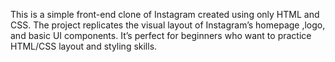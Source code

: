 This is a simple front-end clone of Instagram created using only HTML and CSS. The project replicates the visual layout of Instagram’s homepage ,logo, and basic UI components. It’s perfect for beginners who want to practice HTML/CSS layout and styling skills.
